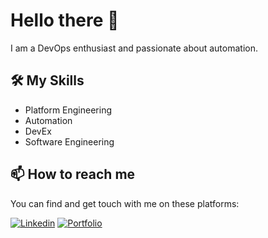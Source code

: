 # Hello there 👋

I am a DevOps enthusiast and passionate about automation.

## 🛠️ My Skills

- Platform Engineering
- Automation
- DevEx
- Software Engineering

## 📫 How to reach me

You can find and get touch with me on these platforms:

[![Linkedin](https://img.shields.io/badge/-LinkedIn-blue?style=flat&logo=Linkedin&logoColor=white)](https://www.linkedin.com/in/antoniobergas/)
[![Portfolio](https://img.shields.io/badge/-Portfolio-purple?style=flat&logo=Github&logoColor=white)](https://antoniobergas.github.io)
